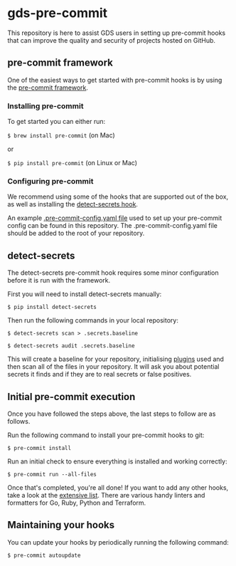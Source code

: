 # gds-pre-commit
This repository is here to assist GDS users in setting up pre-commit hooks that can improve the quality and security of projects hosted on GitHub.

## pre-commit framework
One of the easiest ways to get started with pre-commit hooks is by using the [pre-commit framework](https://pre-commit.com/).

### Installing pre-commit

To get started you can either run:

`$ brew install pre-commit` (on Mac)

or

`$ pip install pre-commit` (on Linux or Mac)

### Configuring pre-commit
We recommend using some of the hooks that are supported out of the box, as well as installing the [detect-secrets hook](https://github.com/Yelp/detect-secrets).

An example [.pre-commit-config.yaml file](https://github.com/alphagov/gds-pre-commit/blob/add-yaml/.pre-commit-config.yaml) used to set up your pre-commit config can be found in this repository. The .pre-commit-config.yaml file should be added to the root of your repository.

## detect-secrets
The detect-secrets pre-commit hook requires some minor configuration before it is run with the framework.

First you will need to install detect-secrets manually:

`$ pip install detect-secrets`

Then run the following commands in your local repository:

`$ detect-secrets scan > .secrets.baseline`

`$ detect-secrets audit .secrets.baseline`

This will create a baseline for your repository, initialising [plugins](https://github.com/Yelp/detect-secrets/tree/master/detect_secrets/plugins) used and then scan all of the files in your repository. It will ask you about potential secrets it finds and if they are to real secrets or false positives.

## Initial pre-commit execution
Once you have followed the steps above, the last steps to follow are as follows.

Run the following command to install your pre-commit hooks to git:

`$ pre-commit install`

Run an initial check to ensure everything is installed and working correctly:

`$ pre-commit run --all-files`

Once that's completed, you're all done! If you want to add any other hooks, take a look at the [extensive list](https://pre-commit.com/hooks.html). There are various handy linters and formatters for Go, Ruby, Python and Terraform.

## Maintaining your hooks
You can update your hooks by periodically running the following command:

`$ pre-commit autoupdate`
